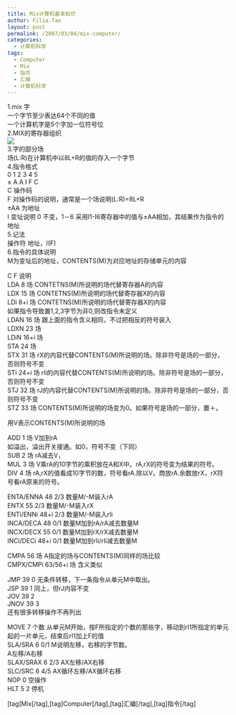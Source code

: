 ```yaml
---
title: Mix计算机基本知识
author: Filia.Tao
layout: post
permalink: /2007/03/04/mix-computer/
categories:
  - 计算机科学
tags:
  - Computer
  - Mix
  - 指令
  - 汇编
  - 计算机科学
---
```

1.mix 字  
一个字节至少表达64个不同的值  
一个计算机字是5个字加一位符号位  
2.MIX的寄存器组织  
![][1]  
3.字的部分场  
场(L:R)在计算机中以8L+R的值的存入一个字节  
4.指令格式  
0 1 2 3 4 5  
± A A I F C  
C 操作码  
F 对操作码的说明，通常是一个场说明(L:R)=8L+R  
±AA 为地址  
I 变址说明 0 不变，1－6 采用I1-I6寄存器中的值与±AA相加，其结果作为指令的地址  
5.记法  
操作符 地址，I(F)  
6.指令的具体说明  
M为变址后的地址，CONTENTS(M)为对应地址的存储单元的内容

C F 说明  
LDA 8 场 CONTETNS(M)所说明的场代替寄存器A的内容  
LDX 15 场 CONTETNS(M)所说明的场代替寄存器X的内容  
LDi 8+i 场 CONTETNS(M)所说明的场代替寄存器X的内容  
如果指令导致置1,2,3字节为非0,则改指令未定义  
LDAN 16 场 跟上面的指令含义相同，不过把相反的符号装入  
LDXN 23 场  
LDiN 16+i 场  
STA 24 场  
STX 31 场 rX的内容代替CONTENTS(M)所说明的场。除非符号是场的一部分，否则符号不变  
STi 24+i 场 rIi的内容代替CONTENTS(M)所说明的场。除非符号是场的一部分，否则符号不变  
STJ 32 场 rJ的内容代替CONTENTS(M)所说明的场。除非符号是场的一部分，否则符号不变  
STZ 33 场 CONTENTS(M)所说明的场变为0。如果符号是场的一部分，置＋。

用V表示CONTENTS(M)所说明的场

ADD 1 场 V加到rA  
如溢出，溢出开关接通。如0，符号不变（下同）  
SUB 2 场 rA减去V，  
MUL 3 场 V乘rA的10字节的乘积放在A和X中。rA,rX的符号变为结果的符号。  
DIV 4 场 rA,rX的值看成10字节的数，符号看rA.除以V。商放rA.余数放rX，rX符号看rA原来的符号。

ENTA/ENNA 48 2/3 数量M/-M装入rA  
ENTX 55 2/3 数量M/-M装入rX  
ENTi/ENNi 48+i 2/3 数量M/-M装入rIi  
INCA/DECA 48 0/1 数量M加到rA/rA减去数量M  
INCX/DECX 55 0/1 数量M加到rX/rX减去数量M  
INCi/DECi 48+i 0/1 数量M加到rIi/rIi减去数量M

CMPA 56 场 A指定的场与CONTENTS(M)同样的场比较  
CMPX/CMPi 63/56+i 场 含义类似

JMP 39 0 无条件转移，下一条指令从单元M中取出。  
JSP 39 1 同上，但rJ内容不变  
JOV 39 2  
JNOV 39 3  
还有很多转移操作不再列出

MOVE 7 个数 从单元M开始，按F所指定的个数的那些字，移动到rI1所指定的单元起的一片单元，结束后rI1加上F的值  
SLA/SRA 6 0/1 M说明左移，右移的字节数。  
A左移/A右移  
SLAX/SRAX 6 2/3 AX左移/AX右移  
SLC/SRC 6 4/5 AX循环左移/AX循环右移  
NOP 0 空操作  
HLT 5 2 停机

[tag]Mix[/tag],[tag]Computer[/tag],[tag]汇编[/tag],[tag]指令[/tag]

 [1]: http://blog.filia.cn/wp-content/uploads/2007/03/mix-reg.jpg